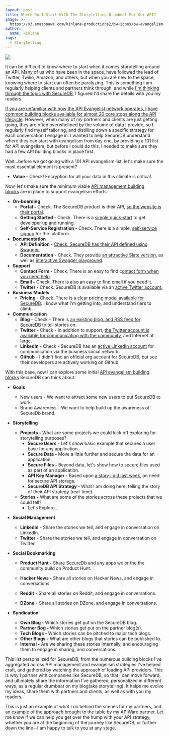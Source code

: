 ```yaml
---
layout: post
title: Where Do I Start With The Storytelling Drumbeat For Our API?
image: >-
  https://s3.amazonaws.com/kinlane-productions2/bw-icons/bw-evangelism-bubble.png
author:
  name: kinlane
tags:
  - Storytelling
---
```

[![](https://s3.amazonaws.com/kinlane-productions2/bw-icons/bw-evangelism-bubble.png)](http://evangelism.apievangelist.com/)

It can be difficult to know where to start when it comes storytelling around an API. Many of us who have been in the space, have followed the lead of Twitter, Twilio, Amazon, and others, but when you are new to the space, knowing where to start can often be paralyzing. This is something I am regularly helping clients and partners think through, and while [I'm thinking through the topic with SecureDB](https://securedb.co/), I figured I'd share the details with you my readers.

[If you are unfamiliar with how the API Evangelist network operates, I have common building blocks available for almost 20 core stops along the API lifecycle](http://apievangelist.com). However, when many of my partners and clients are just getting going, they are often overwhelmed by the volume of data I provide, so I regularly find myself tailoring, and distilling down a specific strategy for each conversation I engage in. I wanted to help SecureDB understand where they can start with evangelism from day one, by providing a 101 list for API evangelism, but before I could do this, I needed to make sure they had a few API building blocks in place first.

Wait...before we got going with a 101 API evangelism list, let's make sure the most essential element is present?

*   **Value** - Check! Encryption for all your data in this climate is critical.

Now, let's make sure the minimum viable [API management building blocks](http://management.apievangelist.com/building-blocks.html) are in place to support evangelism efforts:

*   **On-boarding**
    *   **Portal -** Check. The SecureDB product is their API, [so the website is their portal](https://securedb.co/). 
    *   **Getting Started -** Check. There is a [simple quick-start](https://securedb.co/docs/#quick-start1) to get developer up and running.
    *   **Self-Service Registration -** Check. There is a simple, [self-service signup](https://dashboard.securedb.co/dashboard/signup.html) for the  platform.
*   **Documentation**
    *   **API Definition -** [Check. SecureDB has their API defined using Swagger.](https://api.securedb.co/swagger/)
    *   **Documentation** - Check. They provide [an attractive Slate version](https://securedb.co/apidocs/), as well as [interactive Swagger playground](https://api.securedb.co/swagger/).
*   **Support**
    *   **Contact Form -** Check. There is an easy to find c[ontact form when you need help](https://securedb.co/contact/).
    *   **Email -** Check. There is also an [easy to find email](https://securedb.co/contact/) if you need it.
    *   **Twitter -** Check. SecureDB is available via an [active Twitter account.](http://twitter.com/securedb)
*   **Business Models**
    *   **Pricing** - Check. There is a [clear pricing model available for SecureDB](https://securedb.co/pricing/). I know what I'm getting into, and understand tiers to climb.
*   **Communication**
    *   **Blog** - Check - There is [an existing blog, and RSS feed for SecureDB](https://securedb.co/blog/) to tell stories on.
    *   **Twitter** - Check - In addition to support, [the Twitter account is available for communicating with the community](https://twitter.com/securedb), and Internet at large.
    *   **LinkedIn** - Check - SecureDB has an [active LinkedIn account](https://www.linkedin.com/company/securedb) for communication via the business social network.
    *   **Github** - I didn't find an official org account for SecureDB, but see their developers are actively working on Github.

With this base, now I can explore some initial [API evangelism building blocks](http://evangelism.apievangelist.com/building-blocks.html) SecureDB can think about:

*   **Goals**
    *   New users - We want to attract some new users to put SecureDB to work.
    *   Brand Awareness - We want to help build up the awareness of SecureDb brand.
*   **Storytelling**
    *   **Projects -** What are some projects we could kick off exploring for storytelling purposes?
        *   **Secure Users -** Let's show basic example that secures a user base for any application.
        *   **Secure Data -** Move a little further and secure the data for an application.
        *   **Secure Files -** Beyond data, let's show how to secure files used as part of an application.
        *   **API Key Manager -** Based upon [a story I did last week](http://apievangelist.com/2015/10/24/the-emerging-need-for-api-key-management-solutions), on need for secure API storage.
        *   **SecureDB API Strategy -** What I am doing here, telling the story of their API strategy (real-time).
    *   **Stories -** What are some of the stories across these projects that we could tell?
        *   Let's Explore...
*   **Social Management**
    *   **Linkedin** - Share the stories we tell, and engage in conversation on LinkedIn.
    *   **Twitter** - Share the stories we tell, and engage in conversation on Twitter.
*   **Social Bookmarking**
    
    *   **Product Hunt -** Share SecureDb and any apps we or the the community build on Product Hunt.
    *   **Hacker News -** Share all stories on Hacker News, and engage in conversations.
    *   **Reddit** - Share all stories on Reddit, and engage in conversations.
    
    *   **DZone** - Share all stories on DZone, and engage in conversations.
*   **Syndication**
    *   **Own Blog -** Which stories get put on the SecureDB blog.
    *   **Partner Bog -** Which stories get put on the partner blog(s).
    *   **Tech Blogs -** Which stories can be pitched to major tech blogs.
    *   **Other Blogs -** What are other blogs that stories can be published to.
    *   **Internal -** Are we sharing these stories internally, and encouraging them to engage in sharing, and conversations.

This list personalized for SecureDB, from the numerous building blocks I've aggregated across API management and evangelism strategies I've helped craft, and gathered by watching the approach of leading API providers. This is why I partner with companies like SecureDB, so that I can move forward, and ultimately share the information I've gathered, personalized in different ways, as a regular drumbeat on my blog(aka storytelling). It helps me evolve my ideas, share them with partners and clients, as well as with you my readers.

This is just an example of what I do behind the scenes for my partners, and an [example of the approach brought to the table by my APIWare partner](http://apiware.io). Let me know if we can help you get over the hump with your API strategy, whether you are at the beginning of the journey like SecureDB, or further down the line--I am happy to talk to you at any stage.